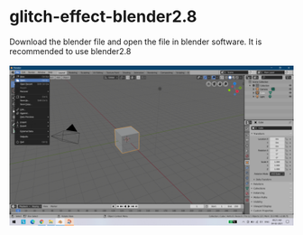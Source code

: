 # glitch-effect-blender2.8
Download the blender file and open the file in blender software. It is recommended to use blender2.8<br><br>
![](/images/img1.png)
